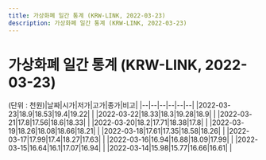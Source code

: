```yaml
---
title: 가상화폐 일간 통계 (KRW-LINK, 2022-03-23)
description: 가상화폐 일간 통계 (KRW-LINK, 2022-03-23)
---
```


가상화폐 일간 통계 (KRW-LINK, 2022-03-23)
===

(단위 : 천원)|날짜|시가|저가|고가|종가|비고|
|--|--|--|--|--|--|
|2022-03-23|18.9|18.53|19.4|19.22|    |
|2022-03-22|18.33|18.3|19.28|18.9|    |
|2022-03-21|17.8|17.56|18.6|18.33|    |
|2022-03-20|18.2|17.71|18.38|17.8|    |
|2022-03-19|18.26|18.08|18.66|18.21|    |
|2022-03-18|17.61|17.35|18.58|18.26|    |
|2022-03-17|17.99|17.4|18.27|17.63|    |
|2022-03-16|16.94|16.88|18.09|17.99|    |
|2022-03-15|16.64|16.1|17.07|16.94|    |
|2022-03-14|15.98|15.77|16.66|16.61|    |
